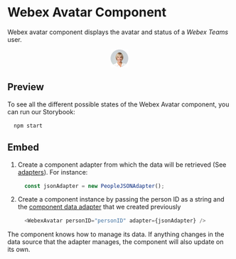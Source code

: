 # Webex Avatar Component
Webex avatar component displays the avatar and status of a _Webex Teams_ user.

<p align="center">
  <img src="./WebexAvatar.png" alt="Default Webex Avatar" />
</p>

## Preview
To see all the different possible states of the Webex Avatar component, you can run our Storybook:
```shell
  npm start
```

## Embed
1. Create a component adapter from which the data will be retrieved (See [adapters](../../adapters)). For instance:

    ```js
      const jsonAdapter = new PeopleJSONAdapter();
    ```
2. Create a component instance by passing the person ID as a string and the [component data adapter](../../adapters/PeopleAdapter.js) that we created previously

    ```js
      <WebexAvatar personID="personID" adapter={jsonAdapter} />
    ```

The component knows how to manage its data. If anything changes in the data source that the adapter manages, the component will also update on its own.
